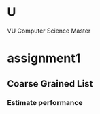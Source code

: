 U
==

VU Computer Science Master

# assignment1
## Coarse Grained List
### Estimate performance    

